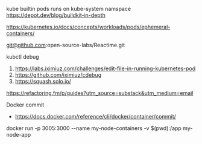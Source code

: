 




kube builtin pods runs on kube-system namspace
https://depot.dev/blog/buildkit-in-depth

https://kubernetes.io/docs/concepts/workloads/pods/ephemeral-containers/

git@github.com:open-source-labs/Reactime.git


kubctl debug
1. https://labs.iximiuz.com/challenges/edit-file-in-running-kubernetes-pod
2. https://github.com/iximiuz/cdebug
3. https://squash.solo.io/


https://refactoring.fm/p/guides?utm_source=substack&utm_medium=email


Docker commit 
- https://docs.docker.com/reference/cli/docker/container/commit/


 docker run -p 3005:3000  --name my-node-containers -v $(pwd):/app my-node-app